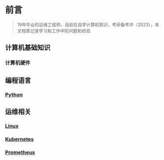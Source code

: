 # **前言**
> 19年毕业的运维工程师，目前在自学计算机知识，考研备考中（2023），本文档库记录学习和工作中的问题和经验
## **计算机基础知识**
### **计算机硬件**
## **编程语言**
### **[Python](python/README)**
## 运维相关
### **[Linux](linux/README)**
### **[Kubernetes](kubernetes/README)**
### **[Prometheus](prometheus/README)**